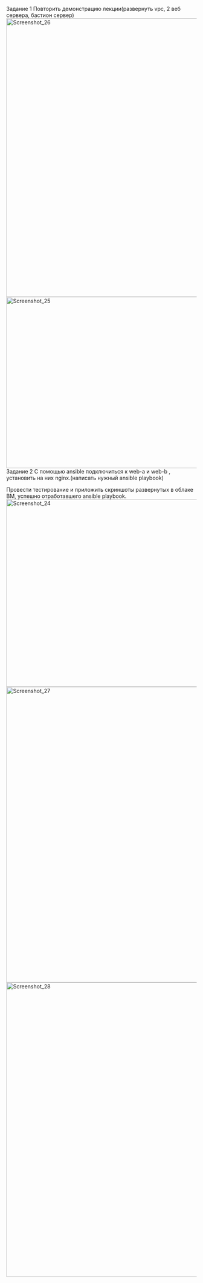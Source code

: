 Задание 1
Повторить демонстрацию лекции(развернуть vpc, 2 веб сервера, бастион сервер)
<img width="1159" height="735" alt="Screenshot_26" src="https://github.com/user-attachments/assets/5fb27bb2-1d0f-4212-92fd-68a4aa660cd2" />
<img width="2292" height="452" alt="Screenshot_25" src="https://github.com/user-attachments/assets/5210cafa-5a49-4760-9285-8e2f0f130efe" />
Задание 2
С помощью ansible подключиться к web-a и web-b , установить на них nginx.(написать нужный ansible playbook)

Провести тестирование и приложить скриншоты развернутых в облаке ВМ, успешно отработавшего ansible playbook.
<img width="1115" height="495" alt="Screenshot_24" src="https://github.com/user-attachments/assets/b1065425-f2cc-465f-8277-cdb74b768ac9" />
<img width="1130" height="780" alt="Screenshot_27" src="https://github.com/user-attachments/assets/bec7d6e6-a231-40e3-8cce-3d248ca00f3c" />
<img width="1162" height="777" alt="Screenshot_28" src="https://github.com/user-attachments/assets/6c5abdcc-dcfb-4ffb-a507-48a9ca73714b" />
